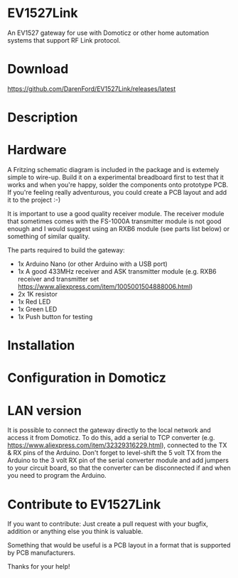 # EV1527Link
An EV1527 gateway for use with Domoticz or other home automation systems that support RF Link protocol.

# Download
https://github.com/DarenFord/EV1527Link/releases/latest

# Description




# Hardware
A Fritzing schematic diagram is included in the package and is extemely simple to wire-up. Build it on a experimental breadboard first to test that it works and when you're happy, solder the components onto prototype PCB. If you're feeling really adventurous, you could create a PCB layout and add it to the project :-)

It is important to use a good quality receiver module. The receiver module that sometimes comes with the FS-1000A transmitter module is not good enough and I would suggest using an RXB6 module (see parts list below) or something of similar quality.

The parts required to build the gateway:
- 1x Arduino Nano (or other Arduino with a USB port)
- 1x A good 433MHz receiver and ASK transmitter module (e.g. RXB6 receiver and transmitter set https://www.aliexpress.com/item/1005001504888006.html)
- 2x 1K resistor
- 1x Red LED
- 1x Green LED
- 1x Push button for testing

# Installation



# Configuration in Domoticz


# LAN version
It is possible to connect the gateway directly to the local network and access it from Domoticz. To do this, add a serial to TCP converter (e.g. https://www.aliexpress.com/item/32329316229.html), connected to the TX & RX pins of the Arduino. Don't forget to level-shift the 5 volt TX from the Arduino to the 3 volt RX pin of the serial converter module and add jumpers to your circuit board, so that the converter can be disconnected if and when you need to program the Arduino.

# Contribute to EV1527Link
If you want to contribute: Just create a pull request with your bugfix, addition or anything else you think is valuable.

Something that would be useful is a PCB layout in a format that is supported by PCB manufacturers.

Thanks for your help!